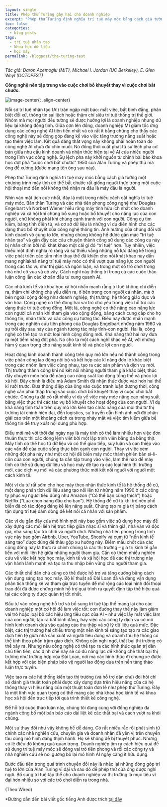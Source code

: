 ```yaml
---
layout: single
title: Phép thử Turing gây hại cho doanh nghiệp
excerpt: "Phép thử Turing định nghĩa trí tuệ máy móc bằng cách giả tưởng một chương trình máy tính có thể bắt chước rất giống người thực trong một cuộc hội thoại mở đến nỗi không thể nhận ra đâu là máy đâu là người."
toc: false
categories:
  - blog posts
tags:
  - trí tuệ nhân tạo
  - khoa học dữ liệu
  - học máy
permalink: /blogpost/the-turing-test
---
```


*Tác giả: Daron Acemoglu (MIT), Michael I. Jordan (UC Berkeley), E. Glen Weyl (OCTOPEST)*

**Công nghệ nên tập trung vào cuộc chơi bổ khuyết thay vì cuộc chơi bắt chước.**

![image-center](/assets/images/blogpost/the-turing-test.png){: .align-center}

Nỗi sợ trí tuệ nhân tạo (AI) tràn ngập mặt báo: mất việc, bất bình đẳng, phân biệt đối xử, thông tin sai lệch hoặc thậm chí siêu trí tuệ thống trị thế giới. Nhóm mà mọi người đều tưởng sẽ được hưởng lợi là doanh nghiệp nhưng dữ liệu lại không đồng tình. Giữa cơn lên đồng, doanh nghiệp Mĩ giảm tốc ứng dụng các công nghệ AI tiên tiến nhất và có rất ít bằng chứng cho thấy các công nghệ này sẽ đóng góp đáng kể vào việc tăng trưởng năng suất hoặc tạo thêm việc làm.
Kết quả đáng thất vọng này không phải hoàn toàn do công nghệ AI chưa đủ chín muồi. Nó đồng thời xuất phát từ sự lệch pha cơ bản giữa nhu cầu kinh doanh và nhận thức hiện tại về AI của nhiều người trong lĩnh vực công nghệ. Sự lệch pha này khởi nguồn từ chính bài báo khoa học đột phá “cuộc chơi bắt chước” 1950 của Alan Turing và phép thử mà ông đề xướng (được mang tên ông sau này).

Phép thử Turing định nghĩa trí tuệ máy móc bằng cách giả tưởng một chương trình máy tính có thể bắt chước rất giống người thực trong một cuộc hội thoại mở đến nỗi không thể nhận ra đâu là máy đâu là người.

Nhìn vào mặt tích cực nhất, đây là một trong nhiều cách cắt nghĩa trí tuệ máy móc. Bản thân Turing và các nhà tiên phong công nghệ như Douglas Engelbart và Norbert Wiener hiểu rằng máy tính hữu ích nhất cho doanh nghiệp và xã hội khi chúng bổ sung hoặc bổ khuyết cho năng lực của con người, chứ không phải khi chúng cạnh tranh với con người. Công cụ tìm kiếm, bảng tính điện tử, và cơ sở dữ liệu là những ví dụ điển hình cho các dạng thức bổ khuyết của công nghệ thông tin. Ảnh hưởng của chúng đối với kinh doanh vô cùng to lớn, nhưng chúng không hề được gắn mác “trí tuệ nhân tạo” và gần đây các câu chuyện thành công sử dụng các công cụ này bị nhấn chìm bởi nỗi khát khao một cái gì đó “trí tuệ” hơn. Tuy nhiên, việc thiếu một định nghĩa rõ ràng  và sự thiếu vắng những nỗ lực  đáng kể trong việc phát triển các tầm nhìn thay thế đã khiến cho nỗi khát khao này dần mang nghĩakhả năng trí tuệ máy móc có thể vượt qua năng lực con người trong các tác vụ như thị giác và ngôn luận, và trong một số trò chơi trong nhà như cờ vua và cờ vây. Cách nghĩ này thống trị trong cả các cuộc thảo luận công lẫn các khoản đầu tư xung quanh AI. 

Các nhà kinh tế và khoa học xã hội nhấn mạnh rằng trí tuệ không chỉ diễn ra, thậm chí không chủ yếu diễn ra, ở  bên trong con người cá nhân, mà ở bên ngoài cộng đồng như doanh nghiệp, thị trường, hệ thống giáo dục và văn hóa. Công nghệ có thể đóng hai vai trò chủ yếu trong việc hỗ trợ các dạng thức trí tuệ cộng đồng. Một là, công nghệ có thể nâng cao năng lực con người cá nhân khi tham gia vào cộng động, bằng cách cung cấp cho họ thông tin, nhận thức và các công cụ tương tác. Điều này được nhấn mạnh trong các nghiên cứu tiên phong của Douglas Engelbart những năm 1960 và sự trỗi dậy sau này của ngành tương tác máy tính-con người. Hai là, công nghệ có thể tạo ra một loại hình cộng đồng mới. Khả năng thứ hai này đưa ra một tiềm năng đột phá. Nó cho ta một cách nghĩ khác về AI, với những hàm ý quan trọng cho năng suất kinh tế và phúc lợi con người.

Hoạt động kinh doanh thành công trên quy mô lớn nếu nó thành công trong việc phân công lao động nội bộ và kết hợp các kĩ năng đơn lẻ khác biệt trong các nhóm làm việc cùng nhau, tạo ra các sản phẩm và dịch vụ mới. Thị trường thành công khi nó kết nối những người tham gia khác biệt, thúc đẩy chuyên môn hóa để nâng cao năng suất lao động tổng thể và phúc lợi xã hội. Đây chính là điều mà Adam Smith đã nhận thức được vào hơn hai thế kỉ rưỡi trước. Đưa thông điệp của ông vào cuộc tranh luận đương thời, công nghệ cần phải thập trung vào cuộc chơi bổ khuyết thay vì cuộc chơi bắt chước.
Chúng ta đã có rất nhiều ví dụ về việc máy móc nâng cao năng suất bằng việc thực thi các tác vụ bổ khuyết cho hoạt động của con người. Ví dụ khả năng tính toán trên quy mô lớn kiến tạo chức năng của mọi thứ từ thị trường tài chính hiện đại, đến logistics, sự truyền dẫn hình ảnh với độ phân giải cao trên một khoảng cách xa trong nháy mắt và việc tìm kiếm giữa bể thông tin để truy xuất nội dung phù hợp.

Điều mới mẻ với thời đại ngày nay là máy tính có thể làm nhiều hơn việc đơn thuần thực thi các dòng lệnh viết bởi một lập trình viên bằng da bằng thịt. Máy tính có thể học từ dữ liệu và có thể giao tiếp, suy luận và can thiệp vào các vấn đề của cuộc sống thực bên cạnh con người. Thay vì việc xem những đột phá này như một cơ hội để biến máy móc thành phiên bản si-li-côn của con người, chúng ta cần tập trung vào việc, làm thế nào để máy tính có thể sử dụng dữ liệu và học máy để tạo ra các loại hình thị trường mới, các dịch vụ mới và các phương thức mới kết nối người với người một cách kinh tế.

Một ví dụ từ rất sớm cho học máy theo nhận thức kinh tế là hệ thống đề cử, một dạng phân tích dữ liệu sáng tạo nổi lên từ những năm 1990 ở các công ty phục vụ người tiêu dùng như Amazon (“Có thể bạn cũng thích”) hoặc Netflix (“Lựa chọn hàng đầu cho bạn”). Hệ thống đề cử từ khi trở nên phổ biến đã có tác động đáng kể lên năng suất. Chúng tạo ra giá trị bằng cách tận dụng trí tuệ đám đông để kết nối cá nhân với sản phẩm.

Các ví dụ gần đây của mô hình mới này bao gồm việc sử dụng học máy để xây dựng các mối liên hệ trực tiếp giữa nhạc sĩ và thính giả, nhà văn và độc giả, nhà sáng tạo trò chơi và người chơi. Những nhà tiên phong trong lĩnh vực này bao gồm Airbnb, Uber, YouTube, Shopify và cụm từ “nền kinh tế sáng tạo” được dùng để thâu gộp xu hướng này. Điểm mấu chốt của các cộng đồng này là thực ra chính chúng là các thị trường – giá trị kinh tế gắn liền với mối liên hệ giữa những người tham gia. Cần có thêm nhiều nghiên cứu về việc kết hợp học máy, kinh tế và xã hội học để các thị trường này vận hành lành mạnh và tạo ra thu nhập bền vững cho người tham gia.

Các thiết chế dân chủ cũng có thể được hỗ trợ và tăng cường bằng cách vận dụng sáng tạo học máy. Bộ kĩ thuật số Đài Loan đã và đang vận dụng phân tích thống kê và tham gia trực tuyến để mở rộng các loại hình đối thoại trao đổi đã được chứng minh hỗ trợ quá trình ra quyết định tập thể hiệu quả tại các công ty được quản trị tốt nhất. 

Đầu tư vào công nghệ hỗ trợ và bổ sung trí tuệ tập thể mang lại cho các doanh nghiệp một cơ hội để làm việc tốt: con đường thay thế này làm giảm vai trò hoặc loại bỏ các hiệu ứng tiêu cực của AI – như việc lấy mất việc làm của con người, tạo ra bất bình đẳng, hay việc các công ty dịch vụ có mô hình kinh doanh dựa vào quảng cáo thu thập và xử lý dữ liệu quá mức. Đặc biệt, các thị trường hai chiều trong một nền kinh tế sáng tạo tạo ra các giao dịch tiền tệ giữa nhà sản xuất và người tiêu dung và doanh thu hệ thống có thể tính theo phần trăm giao dịch. Không cần nghi ngờ, thất bại thị trường có thể xảy ra. Nhưng nếu công nghệ có thể tạo ra các hình thức quản trị dân chủ tiên tiến, các định chế này sẽ có đủ năng lực để khống chế thất bại thị trường như trường hợp của Đài Loan, nơi mà các hình thức đi chung xe được kết hợp với các biện pháp bảo vệ người lao động dựa trên nền tảng thảo luận trực tuyến.

Việc tạo ra các hệ thống kiến tạo thị trường (và hỗ trợ dân chủ) đòi hỏi chỉ số đánh giá thuật toán phải được xây dựng dựa trên hiệu năng của cả hệ thống thay vì hiệu năng của một thuật toán đơn lẻ như phép thử Turing. Đây là một lĩnh vực quan trọng có thể mang các nhà khoa học kinh tế và khoa học xã hội đến trực tiếp tới quá trình thiết kế công nghệ.

Để hỗ trợ cuộc thảo luận này, chúng tôi đang cùng với đồng nghiệp đa ngành công bố một bản báo cáo dài liệt kê các thất bại và cách vượt ra khỏi chúng.

Một sự thay đổi như vậy không hề dễ dàng. Có rất nhiều rắc rối phát sinh từ chính các nhà nghiên cứu, chuyên gia và doanh nhân đã yên vị trên chuyến tàu cùng mô hình đang thịnh hành. Họ sẽ không dễ bị thuyết phục. Nhưng có lẽ điều đó không quá quan trọng. Doanh nghiệp tìm ra cách hiệu quả để sử dụng trí tuệ máy móc sẽ đóng vai trò tiên phong và rồi các công ty và nhà nghiên cứu sẽ noi gương bỏ lại mô hình AI ngày càng ít hữu dụng.

Bước đầu tiên trong quá trình chuyển đổi này là nhắc lại những đóng góp trí tuệ to lớn của Alan Turing vĩ đại và sau đó  để phép thử của ông được nghỉ ngơi. Bổ sung trí tuệ tập thể cho doanh nghiệp và thị trường là mục tiêu vĩ đại hơn nhiều so với các trò chơi diễn ra trong nhà.

(Theo Wired)





*Đường dẫn đến bài viết gốc tiếng Anh được trích [tại đây](https://www.wired.com/story/artificial-intelligence-turing-test-economics-business/?fbclid=IwAR2a08wbvOtI73QHXW31LZ0WLmp9snw9AOXINcWXfxE48n9Iu72dvJty-fY)


